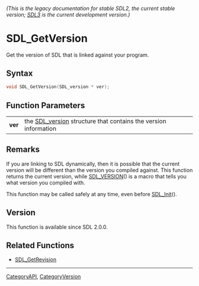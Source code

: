 ###### (This is the legacy documentation for stable SDL2, the current stable version; [SDL3](https://wiki.libsdl.org/SDL3/) is the current development version.)
# SDL_GetVersion

Get the version of SDL that is linked against your program.

## Syntax

```c
void SDL_GetVersion(SDL_version * ver);

```

## Function Parameters

|             |                                                                                |
| ----------- | ------------------------------------------------------------------------------ |
| **ver**     | the [SDL_version](SDL_version.md) structure that contains the version information |

## Remarks

If you are linking to SDL dynamically, then it is possible that the current
version will be different than the version you compiled against. This
function returns the current version, while [SDL_VERSION](SDL_VERSION.md)() is
a macro that tells you what version you compiled with.

This function may be called safely at any time, even before
[SDL_Init](SDL_Init.md)().

## Version

This function is available since SDL 2.0.0.

## Related Functions

* [SDL_GetRevision](SDL_GetRevision.md)

----
[CategoryAPI](CategoryAPI.md), [CategoryVersion](CategoryVersion.md)
